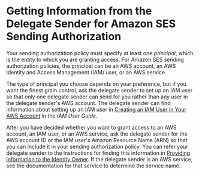 # Getting Information from the Delegate Sender for Amazon SES Sending Authorization<a name="sending-authorization-identity-owner-tasks-information"></a>

Your sending authorization policy must specify at least one *principal*, which is the entity to which you are granting access\. For Amazon SES sending authorization policies, the principal can be an AWS account, an AWS Identity and Access Management \(IAM\) user, or an AWS service\.

The type of principal you choose depends on your preference, but if you want the finest grain control, ask the delegate sender to set up an IAM user so that only one delegate sender can send for you rather than any user in the delegate sender's AWS account\. The delegate sender can find information about setting up an IAM user in [Creating an IAM User in Your AWS Account](http://docs.aws.amazon.com/IAM/latest/UserGuide/Using_SettingUpUser.html) in the *IAM User Guide*\.

After you have decided whether you want to grant access to an AWS account, an IAM user, or an AWS service, ask the delegate sender for the AWS account ID or the IAM user's Amazon Resource Name \(ARN\) so that you can include it in your sending authorization policy\. You can refer your delegate sender to the instructions for finding this information in [Providing Information to the Identity Owner](sending-authorization-delegate-sender-tasks-information.md)\. If the delegate sender is an AWS service, see the documentation for that service to determine the service name\.